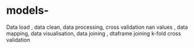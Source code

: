 # models-
Data load , data clean, data processing, cross validation
nan values , data mapping, data visualisation, data joining , dtaframe joining 
k-fold cross validation


